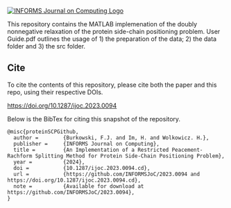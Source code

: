 [![INFORMS Journal on Computing Logo](https://INFORMSJoC.github.io/logos/INFORMS_Journal_on_Computing_Header.jpg)](https://pubsonline.informs.org/journal/ijoc)

This repository contains the MATLAB implemenation of the doubly nonnegative relaxation of the protein side-chain positioning problem. 
User Guide.pdf outlines the usage of 1) the preparation of the data; 2) the data folder and 3) the src folder. 

## Cite

To cite the contents of this repository, please cite both the paper and this repo, using their respective DOIs.

https://doi.org/10.1287/ijoc.2023.0094

Below is the BibTex for citing this snapshot of the repository.

```
@misc{proteinSCPGithub,
  author =        {Burkowski, F.J. and Im, H. and Wolkowicz. H.},
  publisher =     {INFORMS Journal on Computing},
  title =         {An Implementation of a Restricted Peacement-Rachform Splitting Method for Protein Side-Chain Positioning Problem},
  year =          {2024},
  doi =           {10.1287/ijoc.2023.0094.cd},
  url =           {https://github.com/INFORMSJoC/2023.0094 and https://doi.org/10.1287/ijoc.2023.0094.cd},
  note =          {Available for download at https://github.com/INFORMSJoC/2023.0094},
}  
```

